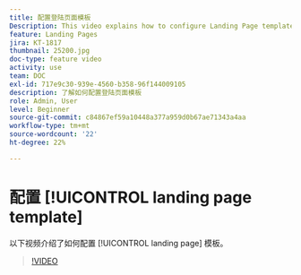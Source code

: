```yaml
---
title: 配置登陆页面模板
Description: This video explains how to configure Landing Page templates in Adobe Campaign Standard.
feature: Landing Pages
jira: KT-1817
thumbnail: 25200.jpg
doc-type: feature video
activity: use
team: DOC
exl-id: 717e9c30-939e-4560-b358-96f144009105
description: 了解如何配置登陆页面模板
role: Admin, User
level: Beginner
source-git-commit: c84867ef59a10448a377a959d0b67ae71343a4aa
workflow-type: tm+mt
source-wordcount: '22'
ht-degree: 22%

---
```


# 配置 [!UICONTROL landing page template]

以下视频介绍了如何配置 [!UICONTROL landing page] 模板。

>[!VIDEO](https://video.tv.adobe.com/v/25200/?quality=12&learn=on)
